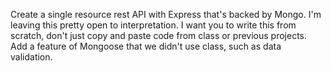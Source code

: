 Create a single resource rest API with Express that's backed by Mongo. I'm leaving this pretty open to interpretation. I want you to write this from scratch, don't just copy and paste code from class or previous projects. Add a feature of Mongoose that we didn't use class, such as data validation.